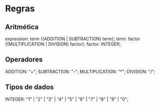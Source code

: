 # Regras

## Aritmética
expression: term {(ADDITION | SUBTRACTION) term};
term: factor {(MULTIPLICATION | DIVISION) factor};
factor: INTEGER;

## Operadores
ADDITION: "+";
SUBTRACTION: "-";
MULTIPLICATION: "*";
DIVISION: "/";

## Tipos de dados
INTEGER: "1" | "2" | "3" | "4" | "5" | "6" | "7" | "8" | "9" | "0";